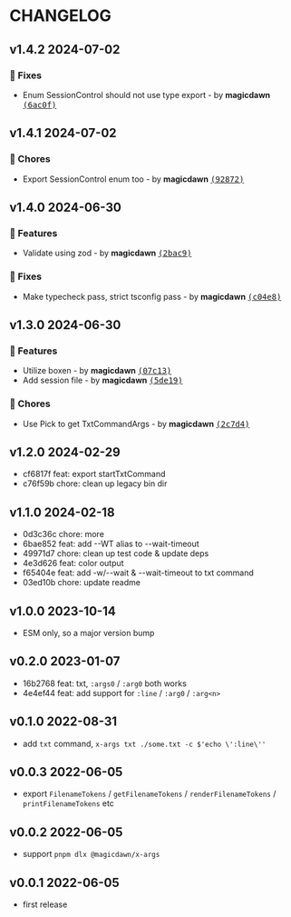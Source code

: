 # CHANGELOG

## v1.4.2 2024-07-02

### 🐛 Fixes

- Enum SessionControl should not use type export - by **magicdawn** [<samp>(6ac0f)</samp>](https://github.com/magicdawn/x-args/commit/6ac0fa2)

## v1.4.1 2024-07-02

### 🏡 Chores

- Export SessionControl enum too - by **magicdawn** [<samp>(92872)</samp>](https://github.com/magicdawn/x-args/commit/92872e8)

## v1.4.0 2024-06-30

### 🚀 Features

- Validate using zod - by **magicdawn** [<samp>(2bac9)</samp>](https://github.com/magicdawn/x-args/commit/2bac9ae)

### 🐛 Fixes

- Make typecheck pass, strict tsconfig pass - by **magicdawn** [<samp>(c04e8)</samp>](https://github.com/magicdawn/x-args/commit/c04e895)

## v1.3.0 2024-06-30

### 🚀 Features

- Utilize boxen - by **magicdawn** [<samp>(07c13)</samp>](https://github.com/magicdawn/x-args/commit/07c131a)
- Add session file - by **magicdawn** [<samp>(5de19)</samp>](https://github.com/magicdawn/x-args/commit/5de1943)

### 🏡 Chores

- Use Pick to get TxtCommandArgs - by **magicdawn** [<samp>(2c7d4)</samp>](https://github.com/magicdawn/x-args/commit/2c7d423)

## v1.2.0 2024-02-29

- cf6817f feat: export startTxtCommand
- c76f59b chore: clean up legacy bin dir

## v1.1.0 2024-02-18

- 0d3c36c chore: more
- 6bae852 feat: add --WT alias to --wait-timeout
- 49971d7 chore: clean up test code & update deps
- 4e3d626 feat: color output
- f65404e feat: add -w/--wait & --wait-timeout to txt command
- 03ed10b chore: update readme

## v1.0.0 2023-10-14

- ESM only, so a major version bump

## v0.2.0 2023-01-07

- 16b2768 feat: txt, `:args0` / `:arg0` both works
- 4e4ef44 feat: add support for `:line` / `:arg0` / `:arg<n>`

## v0.1.0 2022-08-31

- add `txt` command, `x-args txt ./some.txt -c $'echo \':line\''`

## v0.0.3 2022-06-05

- export `FilenameTokens` / `getFilenameTokens` / `renderFilenameTokens` / `printFilenameTokens` etc

## v0.0.2 2022-06-05

- support `pnpm dlx @magicdawn/x-args`

## v0.0.1 2022-06-05

- first release
